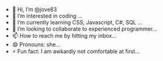- 👋 Hi, I’m @jove83
- 👀 I’m interested in coding ...
- 🌱 I’m currently learning CSS, Javascript, C#, SQL ...
- 💞️ I’m looking to collaborate to experienced programmer...
- 📫 How to reach me by hitting my inbox...
- 😄 Pronouns: she...
- ⚡ Fun fact: I am awkardly not comfortable at first...

<!---
jove83/jove83 is a ✨ special ✨ repository because its `README.md` (this file) appears on your GitHub profile.
You can click the Preview link to take a look at your changes.
--->
